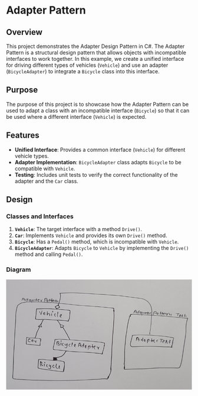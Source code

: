 # Adapter Pattern

## Overview

This project demonstrates the Adapter Design Pattern in C#. The Adapter Pattern is a structural design pattern that allows objects with incompatible interfaces to work together. In this example, we create a unified interface for driving different types of vehicles (`Vehicle`) and use an adapter (`BicycleAdapter`) to integrate a `Bicycle` class into this interface.

## Purpose

The purpose of this project is to showcase how the Adapter Pattern can be used to adapt a class with an incompatible interface (`Bicycle`) so that it can be used where a different interface (`Vehicle`) is expected.

## Features

- **Unified Interface**: Provides a common interface (`Vehicle`) for different vehicle types.
- **Adapter Implementation**: `BicycleAdapter` class adapts `Bicycle` to be compatible with `Vehicle`.
- **Testing**: Includes unit tests to verify the correct functionality of the adapter and the `Car` class.

## Design

### Classes and Interfaces

1. **`Vehicle`**: The target interface with a method `Drive()`.
2. **`Car`**: Implements `Vehicle` and provides its own `Drive()` method.
3. **`Bicycle`**: Has a `Pedal()` method, which is incompatible with `Vehicle`.
4. **`BicycleAdapter`**: Adapts `Bicycle` to `Vehicle` by implementing the `Drive()` method and calling `Pedal()`.

### Diagram
![Class Diagram](https://github.com/shivam5445/AdapterPattern/blob/master/Class.png)

